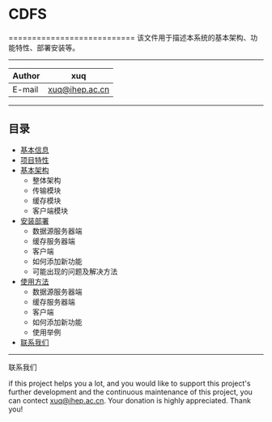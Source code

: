 # CDFS
===========================
该文件用于描述本系统的基本架构、功能特性、部署安装等。

****
	
|Author|xuq|
|---|---
|E-mail|xuq@ihep.ac.cn


****
## 目录
* [基本信息](#基本信息)
* [项目特性](#项目特性)
* [基本架构](#基本架构)
    * 整体架构
    * 传输模块
    * 缓存模块
    * 客户端模块
* [安装部署](#安装部署)
    * 数据源服务器端
    * 缓存服务器端
	* 客户端
    * 如何添加新功能
	* 可能出现的问题及解决方法
* [使用方法](#使用方法)
    * 数据源服务器端
    * 缓存服务器端
	* 客户端
    * 如何添加新功能
    * 使用举例
* [联系我们](#联系我们)
****


联系我们

if this project helps you a lot, and you would 
like to support this project's further development 
and the continuous maintenance of this project, 
you can contect xuq@ihep.ac.cn. 
Your donation is highly appreciated. Thank you!
